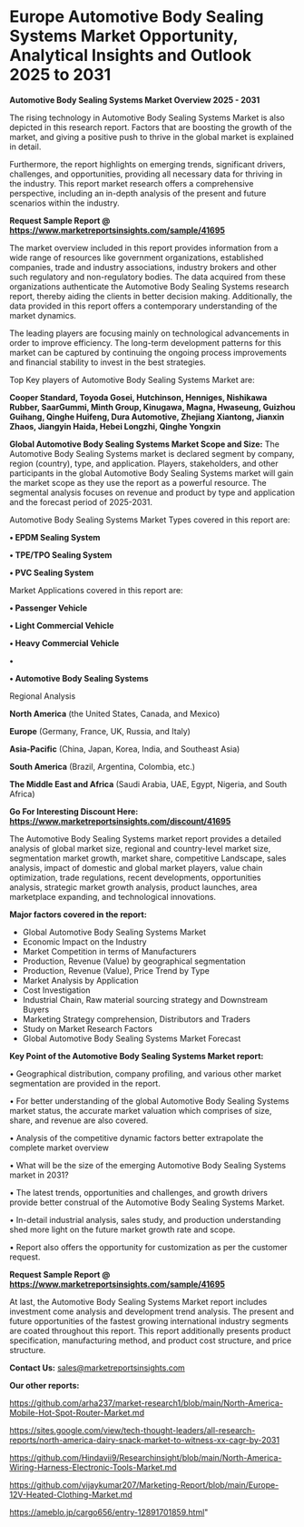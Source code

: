 # Europe Automotive Body Sealing Systems Market Opportunity, Analytical Insights and Outlook 2025 to 2031

<Strong> Automotive Body Sealing Systems Market Overview 2025 - 2031</strong>

The rising technology in Automotive Body Sealing Systems Market is also depicted in this research report. Factors that are boosting the growth of the market, and giving a positive push to thrive in the global market is explained in detail.

Furthermore, the report highlights on emerging trends, significant drivers, challenges, and opportunities, providing all necessary data for thriving in the industry. This report market research offers a comprehensive perspective, including an in-depth analysis of the present and future scenarios within the industry.

<strong>Request Sample Report @ <a href=https://www.marketreportsinsights.com/sample/41695>https://www.marketreportsinsights.com/sample/41695</a></strong>

The market overview included in this report provides information from a wide range of resources like government organizations, established companies, trade and industry associations, industry brokers and other such regulatory and non-regulatory bodies. The data acquired from these organizations authenticate the Automotive Body Sealing Systems research report, thereby aiding the clients in better decision making. Additionally, the data provided in this report offers a contemporary understanding of the market dynamics.

The leading players are focusing mainly on technological advancements in order to improve efficiency. The long-term development patterns for this market can be captured by continuing the ongoing process improvements and financial stability to invest in the best strategies.

Top Key players of Automotive Body Sealing Systems Market are:

<strong>Cooper Standard, Toyoda Gosei, Hutchinson, Henniges, Nishikawa Rubber, SaarGummi, Minth Group, Kinugawa, Magna, Hwaseung, Guizhou Guihang, Qinghe Huifeng, Dura Automotive, Zhejiang Xiantong, Jianxin Zhaos, Jiangyin Haida, Hebei Longzhi, Qinghe Yongxin</strong>

<strong><b>Global Automotive Body Sealing Systems Market Scope and Size:</b></strong>
The Automotive Body Sealing Systems market is declared segment by company, region (country), type, and application. Players, stakeholders, and other participants in the global Automotive Body Sealing Systems market will gain the market scope as they use the report as a powerful resource. The segmental analysis focuses on revenue and product by type and application and the forecast period of 2025-2031.

Automotive Body Sealing Systems Market Types covered in this report are:

<strong>•  EPDM Sealing System

•  TPE/TPO Sealing System

•  PVC Sealing System</strong>

Market Applications covered in this report are:

<strong>•  Passenger Vehicle

•  Light Commercial Vehicle

•  Heavy Commercial Vehicle

•  

•  Automotive Body Sealing Systems</strong> 

Regional Analysis

<strong>North America</strong> (the United States, Canada, and Mexico)

<strong>Europe</strong> (Germany, France, UK, Russia, and Italy)

<strong>Asia-Pacific</strong> (China, Japan, Korea, India, and Southeast Asia)

<strong>South America</strong> (Brazil, Argentina, Colombia, etc.)

<strong>The Middle East and Africa</strong> (Saudi Arabia, UAE, Egypt, Nigeria, and South Africa)

<strong>Go For Interesting Discount Here: <a href=https://www.marketreportsinsights.com/discount/41695>https://www.marketreportsinsights.com/discount/41695</a></strong>

The Automotive Body Sealing Systems market report provides a detailed analysis of global market size, regional and country-level market size, segmentation market growth, market share, competitive Landscape, sales analysis, impact of domestic and global market players, value chain optimization, trade regulations, recent developments, opportunities analysis, strategic market growth analysis, product launches, area marketplace expanding, and technological innovations.

<strong><b>Major factors covered in the report:</b></strong>
<ul>
  <li>Global Automotive Body Sealing Systems Market </li>
  <li>Economic Impact on the Industry</li>
  <li>Market Competition in terms of Manufacturers</li>
  <li>Production, Revenue (Value) by geographical segmentation</li>
  <li>Production, Revenue (Value), Price Trend by Type</li>
  <li>Market Analysis by Application</li>
  <li>Cost Investigation</li>
  <li>Industrial Chain, Raw material sourcing strategy and Downstream Buyers</li>
  <li>Marketing Strategy comprehension, Distributors and Traders</li>
  <li>Study on Market Research Factors</li>
  <li>Global Automotive Body Sealing Systems Market Forecast</li>
</ul>

<strong><b>Key Point of the Automotive Body Sealing Systems Market report:</b></strong>

• Geographical distribution, company profiling, and various other market segmentation are provided in the report.

• For better understanding of the global Automotive Body Sealing Systems market status, the accurate market valuation which comprises of size, share, and revenue are also covered.

• Analysis of the competitive dynamic factors better extrapolate the complete market overview

• What will be the size of the emerging Automotive Body Sealing Systems market in 2031?

• The latest trends, opportunities and challenges, and growth drivers provide better construal of the Automotive Body Sealing Systems Market.

• In-detail industrial analysis, sales study, and production understanding shed more light on the future market growth rate and scope.

• Report also offers the opportunity for customization as per the customer request.

<strong>Request Sample Report @ <a href=https://www.marketreportsinsights.com/sample/41695>https://www.marketreportsinsights.com/sample/41695</a></strong>

At last, the Automotive Body Sealing Systems Market report includes investment come analysis and development trend analysis. The present and future opportunities of the fastest growing international industry segments are coated throughout this report. This report additionally presents product specification, manufacturing method, and product cost structure, and price structure.

<strong>Contact Us:</strong>
sales@marketreportsinsights.com

<strong>Our other reports:</strong>

<a href=https://github.com/arha237/market-research1/blob/main/North-America-Mobile-Hot-Spot-Router-Market.md>https://github.com/arha237/market-research1/blob/main/North-America-Mobile-Hot-Spot-Router-Market.md</a>

<a href=https://sites.google.com/view/tech-thought-leaders/all-research-reports/north-america-dairy-snack-market-to-witness-xx-cagr-by-2031>https://sites.google.com/view/tech-thought-leaders/all-research-reports/north-america-dairy-snack-market-to-witness-xx-cagr-by-2031</a>

<a href=https://github.com/Hindavii9/Researchinsight/blob/main/North-America-Wiring-Harness-Electronic-Tools-Market.md>https://github.com/Hindavii9/Researchinsight/blob/main/North-America-Wiring-Harness-Electronic-Tools-Market.md</a>

<a href=https://github.com/vijaykumar207/Marketing-Report/blob/main/Europe-12V-Heated-Clothing-Market.md>https://github.com/vijaykumar207/Marketing-Report/blob/main/Europe-12V-Heated-Clothing-Market.md</a>

<a href=https://ameblo.jp/cargo656/entry-12891701859.html>https://ameblo.jp/cargo656/entry-12891701859.html</a>"

